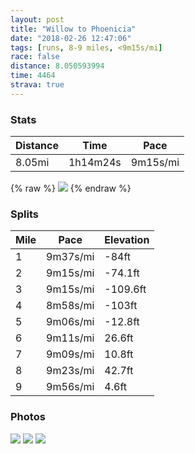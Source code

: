 ```yaml
---
layout: post
title: "Willow to Phoenicia"
date: "2018-02-26 12:47:06"
tags: [runs, 8-9 miles, <9m15s/mi]
race: false
distance: 8.050593994
time: 4464
strava: true
---
```


### Stats

| Distance | Time | Pace |
|----------|------|------|
|8.05mi|1h14m24s|9m15s/mi|

{% raw %}
<img src='https://maps.googleapis.com/maps/api/staticmap?maptype=roadmap&path=enc:asx_GxvadMz@yPwMeP@iB~QiT`[hL`Ihf@lJpV{@zQdCzKyC`RZhQlNlFlI~Rl@pJ|ErF|MzBjD|TxIxMhWlJ`Wvm@tF`a@aUhSyGhZ}W|s@c_@tk@}]~WwYHaYeOeQfG}UzOyPfPoDtNx@bQ&key=AIzaSyC1MId7bFpkLXNAaYhBSTb8jLyiSqzbDtM&size=800x800&markers=color:yellow|label:S|42.07425,-74.23357&markers=color:green|label:F|42.08365000000001,-74.31289000000002'>
{% endraw %}

### Splits

| Mile | Pace | Elevation |
|------|------|-----------|
|1|9m37s/mi|-84ft|
|2|9m15s/mi|-74.1ft|
|3|9m15s/mi|-109.6ft|
|4|8m58s/mi|-103ft|
|5|9m06s/mi|-12.8ft|
|6|9m11s/mi|26.6ft|
|7|9m09s/mi|10.8ft|
|8|9m23s/mi|42.7ft|
|9|9m56s/mi|4.6ft|

### Photos
<img src='https://dgtzuqphqg23d.cloudfront.net/KZe3lQqe5SiF9jG-0sXDdqjvez6-VNhXKUxhd1IwAIs-768x768.jpg'>

<img src='https://dgtzuqphqg23d.cloudfront.net/IFGvawiCJ0Ixn841vp8ddvluy8Tq2xxlTUFtTYPkVzM-576x768.jpg'>

<img src='https://dgtzuqphqg23d.cloudfront.net/JQBa7_YavWI69pExlBilZ07P2tawB8OTInGbZYO1dG4-577x768.jpg'>
